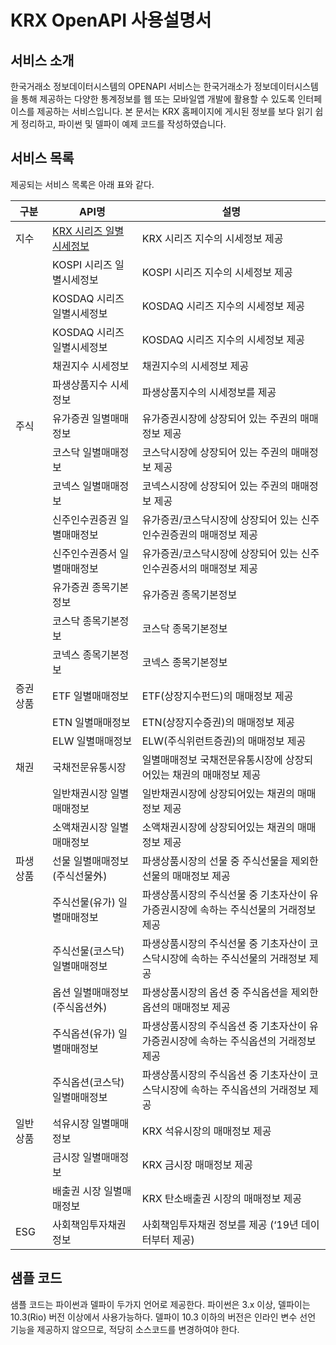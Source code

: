 # KRX OpenAPI 사용설명서

## 서비스 소개

한국거래소 정보데이터시스템의 OPENAPI 서비스는 한국거래소가 정보데이터시스템을 통해 제공하는 다양한 통계정보를 웹 또는 모바일앱 개발에 활용할 수 있도록 인터페이스를 제공하는 서비스입니다. 본 문서는 KRX 홈페이지에 게시된 정보를 보다 읽기 쉽게 정리하고, 파이썬 및 델파이 예제 코드를 작성하였습니다.

## 서비스 목록
제공되는 서비스 목록은 아래 표와 같다.

|구분|API명|설명|
|--|--|--|
|지수|[KRX 시리즈 일별시세정보](krx_dd_trd.md)|KRX 시리즈 지수의 시세정보 제공|
||KOSPI 시리즈 일별시세정보|KOSPI 시리즈 지수의 시세정보 제공|
||KOSDAQ 시리즈 일별시세정보|KOSDAQ 시리즈 지수의 시세정보 제공|
||KOSDAQ 시리즈 일별시세정보|KOSDAQ 시리즈 지수의 시세정보 제공|
||채권지수 시세정보|채권지수의 시세정보 제공|
||파생상품지수 시세정보|파생상품지수의 시세정보를 제공|
|주식|유가증권 일별매매정보|유가증권시장에 상장되어 있는 주권의 매매정보 제공|
||코스닥 일별매매정보|코스닥시장에 상장되어 있는 주권의 매매정보 제공|
||코넥스 일별매매정보|코넥스시장에 상장되어 있는 주권의 매매정보 제공|
||신주인수권증권 일별매매정보|유가증권/코스닥시장에 상장되어 있는 신주인수권증권의 매매정보 제공|
||신주인수권증서 일별매매정보|유가증권/코스닥시장에 상장되어 있는 신주인수권증서의 매매정보 제공|
||유가증권 종목기본정보|유가증권 종목기본정보|
||코스닥 종목기본정보|코스닥 종목기본정보|
||코넥스 종목기본정보|코넥스 종목기본정보|
|증권상품|ETF 일별매매정보|ETF(상장지수펀드)의 매매정보 제공|
||ETN 일별매매정보|ETN(상장지수증권)의 매매정보 제공|
||ELW 일별매매정보|ELW(주식위런트증권)의 매매정보 제공|
|채권|국채전문유통시장|일별매매정보	국채전문유통시장에 상장되어있는 채권의 매매정보 제공|
||일반채권시장 일별매매정보|일반채권시장에 상장되어있는 채권의 매매정보 제공|
||소액채권시장 일별매매정보|소액채권시장에 상장되어있는 채권의 매매정보 제공|
|파생상품|선물 일별매매정보 (주식선물外)|파생상품시장의 선물 중 주식선물을 제외한 선물의 매매정보 제공|
||주식선물(유가) 일별매매정보|파생상품시장의 주식선물 중 기초자산이 유가증권시장에 속하는 주식선물의 거래정보 제공|
||주식선물(코스닥)일별매매정보|파생상품시장의 주식선물 중 기초자산이 코스닥시장에 속하는 주식선물의 거래정보 제공|
||옵션 일별매매정보 (주식옵션外)|파생상품시장의 옵션 중 주식옵션을 제외한 옵션의 매매정보 제공|
||주식옵션(유가) 일별매매정보|파생상품시장의 주식옵션 중 기초자산이 유가증권시장에 속하는 주식옵션의 거래정보 제공|
||주식옵션(코스닥) 일별매매정보|파생상품시장의 주식옵션 중 기초자산이 코스닥시장에 속하는 주식옵션의 거래정보 제공|
|일반상품|석유시장 일별매매정보|KRX 석유시장의 매매정보 제공|
||금시장 일별매매정보|KRX 금시장 매매정보 제공|
||배출권 시장 일별매매정보|KRX 탄소배출권 시장의 매매정보 제공|
|ESG|사회책임투자채권 정보|사회책임투자채권 정보를 제공 (‘19년 데이터부터 제공)|

## 샘플 코드
샘플 코드는 파이썬과 델파이 두가지 언어로 제공한다. 파이썬은 3.x 이상, 델파이는 10.3(Rio) 버전 이상에서 사용가능하다.
델파이 10.3 이하의 버전은 인라인 변수 선언 기능을 제공하지 않으므로, 적당히 소스코드를 변경하여야 한다.
